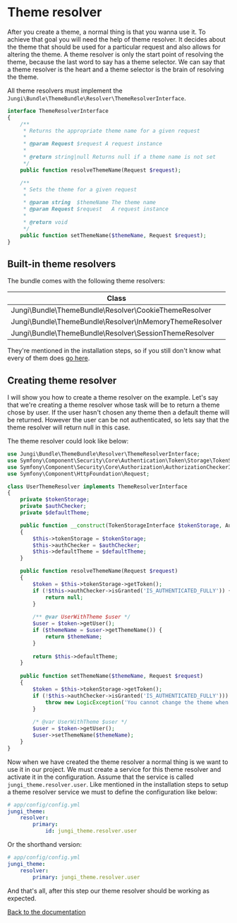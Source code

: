 Theme resolver
==============

After you create a theme, a normal thing is that you wanna use it. To achieve that goal you will need the help of theme 
resolver. It decides about the theme that should be used for a particular request and also allows for altering the theme. 
A theme resolver is only the start point of resolving the theme, because the last word to say has a theme selector. We can 
say that a theme resolver is the heart and a theme selector is the brain of resolving the theme.

All theme resolvers must implement the `Jungi\Bundle\ThemeBundle\Resolver\ThemeResolverInterface`. 

```php
interface ThemeResolverInterface
{
    /**
     * Returns the appropriate theme name for a given request
     *
     * @param Request $request A request instance
     *
     * @return string|null Returns null if a theme name is not set
     */
    public function resolveThemeName(Request $request);

    /**
     * Sets the theme for a given request
     *
     * @param string  $themeName The theme name
     * @param Request $request   A request instance
     *
     * @return void
     */
    public function setThemeName($themeName, Request $request);
}
```

Built-in theme resolvers
------------------------

The bundle comes with the following theme resolvers:

| Class |
| ----- |
| Jungi\Bundle\ThemeBundle\Resolver\CookieThemeResolver |
| Jungi\Bundle\ThemeBundle\Resolver\InMemoryThemeResolver |
| Jungi\Bundle\ThemeBundle\Resolver\SessionThemeResolver |

They're mentioned in the installation steps, so if you still don't know what every of them does [go here](https://github.com/piku235/JungiThemeBundle/tree/master/Resources/doc/installation.md#step-3-configuration).

Creating theme resolver
-----------------------

I will show you how to create a theme resolver on the example. Let's say that we're creating a theme resolver whose task
will be to return a theme chose by user. If the user hasn't chosen any theme then a default theme will be returned. 
However the user can be not authenticated, so lets say that the theme resolver will return null in this case.

The theme resolver could look like below:

```php
use Jungi\Bundle\ThemeBundle\Resolver\ThemeResolverInterface;
use Symfony\Component\Security\Core\Authentication\Token\Storage\TokenStorageInterface;
use Symfony\Component\Security\Core\Authorization\AuthorizationCheckerInterface;
use Symfony\Component\HttpFoundation\Request;

class UserThemeResolver implements ThemeResolverInterface
{
    private $tokenStorage;
    private $authChecker;
    private $defaultTheme;

    public function __construct(TokenStorageInterface $tokenStorage, AuthorizationCheckerInterface $authChecker, $defaultTheme = null)
    {
        $this->tokenStorage = $tokenStorage;
        $this->authChecker = $authChecker;
        $this->defaultTheme = $defaultTheme;
    }

    public function resolveThemeName(Request $request)
    {
        $token = $this->tokenStorage->getToken();
        if (!$this->authChecker->isGranted('IS_AUTHENTICATED_FULLY')) {
            return null;
        } 
        
        /** @var UserWithTheme $user */
        $user = $token->getUser();
        if ($themeName = $user->getThemeName()) {
            return $themeName;
        }
        
        return $this->defaultTheme;
    }
    
    public function setThemeName($themeName, Request $request)
    {
        $token = $this->tokenStorage->getToken();
        if (!$this->authChecker->isGranted('IS_AUTHENTICATED_FULLY'))) {
            throw new LogicException('You cannot change the theme when the user is not authenticated.');
        }
        
        /* @var UserWithTheme $user */
        $user = $token->getUser();
        $user->setThemeName($themeName);
    }
}
```

Now when we have created the theme resolver a normal thing is we want to use it in our project. We must create a service
for this theme resolver and activate it in the configuration. Assume that the service is called `jungi_theme.resolver.user`.
Like mentioned in the installation steps to setup a theme resolver service we must to define the configuration like below:

```yml
# app/config/config.yml
jungi_theme:
    resolver:
        primary:
            id: jungi_theme.resolver.user
```

Or the shorthand version:

```yml
# app/config/config.yml
jungi_theme:
    resolver:
        primary: jungi_theme.resolver.user
```

And that's all, after this step our theme resolver should be working as expected.

[Back to the documentation](https://github.com/piku235/JungiThemeBundle/blob/master/Resources/doc/index.md)